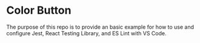 # Color Button

The purpose of this repo is to provide an basic example for how to use and configure Jest, React Testing Library, and ES Lint with VS Code.
